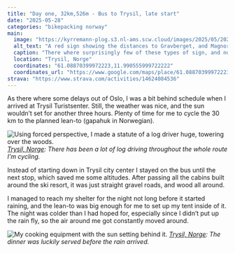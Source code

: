 ```yaml
---
title: "Day one, 32km,526m - Bus to Trysil, late start"
date: "2025-05-28"
categories: "bikepacking norway"
main:
  image: "https://kyrremann-plog.s3.nl-ams.scw.cloud/images/2025/05/20250529_095359.jpg"
  alt_text: "A red sign showing the distances to Gravberget, and Magnor."
  caption: "There where surprisingly few of these types of sign, and none of them specified the length to Halden."
  location: "Trysil, Norge"
  coordinates: "61.08870399972223,11.990555999722222"
  coordinates_url: "https://www.google.com/maps/place/61.08870399972223,11.990555999722222"
strava: "https://www.strava.com/activities/14624084536"
---
```


As there where some delays out of Oslo, I was a bit behind schedule when I arrived at Trysil Turistsenter. Still, the weather was nice, and the sun wouldn’t set for another three hours. Plenty of time for me to cycle the 30 km to the planned lean-to (gapahuk in Norwegian).

![Using forced perspective, I made a statute of a log driver huge, towering over the woods.](https://kyrremann-plog.s3.nl-ams.scw.cloud/images/2025/05/20250528_203503.jpg)
*[Trysil, Norge](https://www.google.com/maps/place/61.2472512,12.015076):  There has been a lot of log driving throughout the whole route I’m cycling.*

Instead of starting down in Trysil city center I stayed on the bus until the next stop, which saved me some altitudes. After passing all the cabins built around the ski resort, it was just straight gravel roads, and wood all around.

I managed to reach my shelter for the night not long before it started raining, and the lean-to was big enough for me to set up my tent inside of it. The night was colder than I had hoped for, especially since I didn’t put up the rain fly, so the air around me got constantly moved around.

![My cooking equipment with the sun setting behind it.](https://kyrremann-plog.s3.nl-ams.scw.cloud/images/2025/05/20250528_214304.jpg)
*[Trysil, Norge](https://www.google.com/maps/place/61.16075479972222,11.930018099722222): The dinner was luckily served before the rain arrived.*
